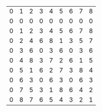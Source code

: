 ||||||||||
|---|---|---|---|---|---|---|---|---|
 0| 1| 2| 3| 4| 5| 6| 7| 8|
| 0| 0| 0| 0| 0| 0| 0| 0| 0|
| 0| 1| 2| 3| 4| 5| 6| 7| 8|
| 0| 2| 4| 6| 8| 1| 3| 5| 7|
| 0| 3| 6| 0| 3| 6| 0| 3| 6|
| 0| 4| 8| 3| 7| 2| 6| 1| 5|
| 0| 5| 1| 6| 2| 7| 3| 8| 4|
| 0| 6| 3| 0| 6| 3| 0| 6| 3|
| 0| 7| 5| 3| 1| 8| 6| 4| 2|
| 0| 8| 7| 6| 5| 4| 3| 2| 1|
